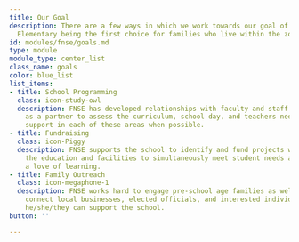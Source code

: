 ```yaml
---
title: Our Goal
description: There are a few ways in which we work towards our goal of North Shore
  Elementary being the first choice for families who live within the zoned district.
id: modules/fnse/goals.md
type: module
module_type: center_list
class_name: goals
color: blue_list
list_items:
- title: School Programming
  class: icon-study-owl
  description: FNSE has developed relationships with faculty and staff and serves
    as a partner to assess the curriculum, school day, and teachers needs, providing
    support in each of these areas when possible.
- title: Fundraising
  class: icon-Piggy
  description: FNSE supports the school to identify and fund projects which encourage
    the education and facilities to simultaneously meet student needs and inspire
    a love of learning.
- title: Family Outreach
  class: icon-megaphone-1
  description: FNSE works hard to engage pre-school age families as well as aims to
    connect local businesses, elected officials, and interested individuals to ways
    he/she/they can support the school.
button: ''

---
```

